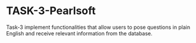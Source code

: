 # TASK-3-Pearlsoft
Task-3 
 implement functionalities that allow users to pose questions in plain English and receive relevant information from the database.
